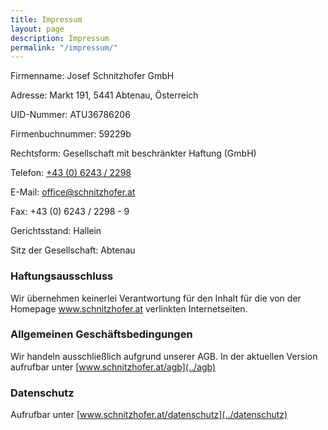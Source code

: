 ```yaml
---
title: Impressum
layout: page
description: Impressum
permalink: "/impressum/"
---
```


Firmenname: Josef Schnitzhofer GmbH

Adresse: Markt 191, 5441 Abtenau, Österreich

UID-Nummer: ATU36786206

Firmenbuchnummer: 59229b

Rechtsform: Gesellschaft mit beschränkter Haftung (GmbH)

Telefon: <a href="tel:+4362432298">+43 (0) 6243 / 2298</a>

E-Mail: <a href="mailto:office@schnitzhofer.at">office@schnitzhofer.at</a>

Fax: +43 (0) 6243 / 2298 - 9

Gerichtsstand: Hallein

Sitz der Gesellschaft: Abtenau

### Haftungsausschluss

Wir übernehmen keinerlei Verantwortung für den Inhalt für die von der Homepage www.schnitzhofer.at verlinkten Internetseiten.

### Allgemeinen Geschäftsbedingungen

Wir handeln ausschließlich aufgrund unserer AGB. In der aktuellen Version aufrufbar unter [www.schnitzhofer.at/agb](../agb)

### Datenschutz

Aufrufbar unter [www.schnitzhofer.at/datenschutz](../datenschutz)


